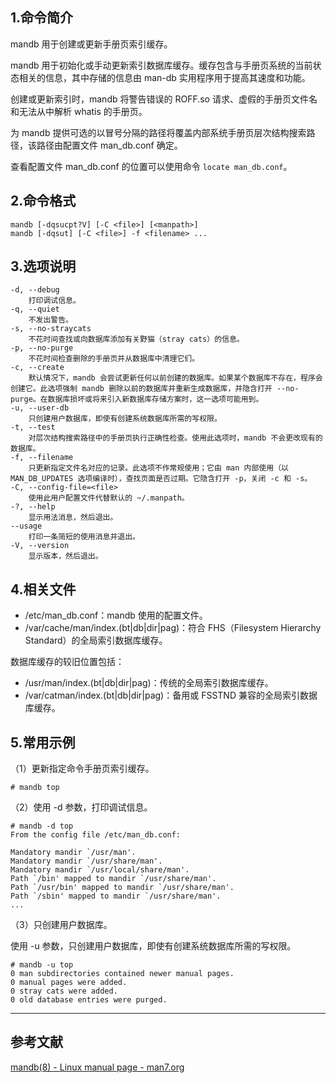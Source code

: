 ## 1.命令简介
mandb 用于创建或更新手册页索引缓存。

mandb 用于初始化或手动更新索引数据库缓存。缓存包含与手册页系统的当前状态相关的信息，其中存储的信息由 man-db 实用程序用于提高其速度和功能。

创建或更新索引时，mandb 将警告错误的 ROFF.so 请求、虚假的手册页文件名和无法从中解析 whatis 的手册页。

为 mandb 提供可选的以冒号分隔的路径将覆盖内部系统手册页层次结构搜索路径，该路径由配置文件 man_db.conf 确定。

查看配置文件 man_db.conf 的位置可以使用命令 `locate man_db.conf`。

## 2.命令格式
```shell
mandb [-dqsucpt?V] [-C <file>] [<manpath>]
mandb [-dqsut] [-C <file>] -f <filename> ...
```

## 3.选项说明
```shell
-d, --debug
	打印调试信息。
-q, --quiet
	不发出警告。
-s, --no-straycats
	不花时间查找或向数据库添加有关野猫（stray cats）的信息。
-p, --no-purge
	不花时间检查删除的手册页并从数据库中清理它们。
-c, --create
	默认情况下，mandb 会尝试更新任何以前创建的数据库。如果某个数据库不存在，程序会创建它。此选项强制 mandb 删除以前的数据库并重新生成数据库，并隐含打开 --no-purge。在数据库损坏或将来引入新数据库存储方案时，这一选项可能用到。
-u, --user-db
	只创建用户数据库，即使有创建系统数据库所需的写权限。
-t, --test
	对层次结构搜索路径中的手册页执行正确性检查。使用此选项时，mandb 不会更改现有的数据库。
-f, --filename
	只更新指定文件名对应的记录。此选项不作常规使用；它由 man 内部使用（以 MAN_DB_UPDATES 选项编译时），查找页面是否过期。它隐含打开 -p，关闭 -c 和 -s。
-C, --config-file=<file>
	使用此用户配置文件代替默认的 ~/.manpath。
-?, --help
	显示用法消息，然后退出。
--usage
	打印一条简短的使用消息并退出。
-V, --version
	显示版本，然后退出。
```

## 4.相关文件
- /etc/man_db.conf：mandb 使用的配置文件。
- /var/cache/man/index.(bt|db|dir|pag)：符合 FHS（Filesystem Hierarchy Standard）的全局索引数据库缓存。

数据库缓存的较旧位置包括：

- /usr/man/index.(bt|db|dir|pag)：传统的全局索引数据库缓存。
- /var/catman/index.(bt|db|dir|pag)：备用或 FSSTND 兼容的全局索引数据库缓存。
## 5.常用示例
（1）更新指定命令手册页索引缓存。
```shell
# mandb top
```

（2）使用 -d 参数，打印调试信息。
```shell
# mandb -d top
From the config file /etc/man_db.conf:

Mandatory mandir `/usr/man'.
Mandatory mandir `/usr/share/man'.
Mandatory mandir `/usr/local/share/man'.
Path `/bin' mapped to mandir `/usr/share/man'.
Path `/usr/bin' mapped to mandir `/usr/share/man'.
Path `/sbin' mapped to mandir `/usr/share/man'.
...
```

（3）只创建用户数据库。

使用 -u 参数，只创建用户数据库，即使有创建系统数据库所需的写权限。
```shell
# mandb -u top
0 man subdirectories contained newer manual pages.
0 manual pages were added.
0 stray cats were added.
0 old database entries were purged.
```

---
## 参考文献
[mandb(8) - Linux manual page - man7.org](https://man7.org/linux/man-pages/man8/mandb.8.html)

<Vssue title="mandb" />